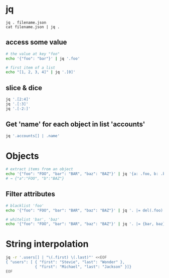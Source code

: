 # jq

    jq . filename.json
    cat filename.json | jq .


## access some value

```bash
# the value at key "foo"
echo '{"foo": "bar"}' | jq '.foo'

# first item of a list
echo "[1, 2, 3, 4]" | jq '.[0]'
```

## slice & dice

```bash
jq '.[2:4]'
jq '.[:3]'
jq '.[-2:]'
```

## Get 'name' for each object in list 'accounts'

```bash
jq '.accounts[] | .name'
```


# Objects

```bash
# extract items from an object
echo '{"foo": "FOO", "bar": "BAR", "baz": "BAZ"}' | jq '{a: .foo, b: .baz}'
# → {"a":"FOO", "b":"BAZ"}
```

## Filter attributes

```bash
# blacklist 'foo'
echo '{"foo": "FOO", "bar": "BAR", "baz": "BAZ"}' | jq '. |= del(.foo)'

# whitelist 'bar', 'baz'
echo '{"foo": "FOO", "bar": "BAR", "baz": "BAZ"}' | jq '. |= {bar, baz}'
```


# String interpolation


```bash
jq -r '.users[] | "\(.first) \(.last)"' <<EOF
{ "users": [ { "first": "Stevie", "last": "Wonder" },
             { "first": "Michael", "last": "Jackson" }]}
EOF
```
